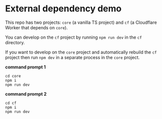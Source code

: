 # External dependency demo

This repo has two projects: `core` (a vanilla TS project) and `cf` (a Cloudflare Worker that depends on `core`).

You can develop on the `cf` project by running `npm run dev` in the `cf` directory.

If you want to develop on the `core` project and automatically rebuild the `cf` project then run `npm dev` in a separate process in the `core` project.

**command prompt 1**

```
cd core
npm i
npm run dev
```

**command prompt 2**

```
cd cf
npm i
npm run dev
```
